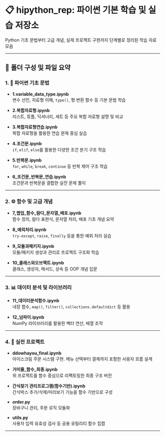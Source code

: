 # 📋 hipython_rep: 파이썬 기본 학습 및 실습 저장소

Python 기초 문법부터 고급 개념, 실제 프로젝트 구현까지 단계별로 정리된 학습 자료 모음

---

## 📁 폴더 구성 및 파일 요약

### 1. 🧱 파이썬 기초 문법

- **1.variable_data_type.ipynb**  
  변수 선언, 자료형 이해, `type()`, 형 변환 함수 등 기본 문법 학습

- **2.복합자료형.ipynb**  
  리스트, 튜플, 딕셔너리, 세트 등 주요 복합 자료형 설명 및 비교

- **3.복합자료형연습.ipynb**  
  복합 자료형을 활용한 연습 문제 중심 실습

- **4.조건문.ipynb**  
  `if`, `elif`, `else`를 활용한 다양한 조건 분기 구조 학습

- **5.반복문.ipynb**  
  `for`, `while`, `break`, `continue` 등 반복 제어 구조 학습

- **6_조건문_반복문_연습.ipynb**  
  조건문과 반복문을 결합한 실전 문제 풀이

---

### 2. ⚙️ 함수 및 고급 개념

- **7_랩업_함수_람다_문자열_배포.ipynb**  
  함수 정의, 람다 표현식, 문자열 처리, 배포 기초 개념 요약

- **8_예외처리.ipynb**  
  `try-except`, `raise`, `finally` 등을 통한 예외 처리 실습

- **9_모듈과패키지.ipynb**  
  모듈/패키지 생성과 관리로 프로젝트 구조화 학습
  
- **10_클래스와오브젝트.ipynb**  
  클래스, 생성자, 메서드, 상속 등 OOP 개념 입문

---

### 3. 📊 데이터 분석 및 라이브러리

- **11_데이터분석함수.ipynb**  
  내장 함수, `map()`, `filter()`, `collections.defaultdict` 등 활용

- **12_넘파이.ipynb**  
  NumPy 라이브러리를 활용한 벡터 연산, 배열 조작

---

### 4. 🚀 실전 프로젝트

- **ddowhayou_final.ipynb**  
  아이스크림 주문 시스템 구현. 메뉴 선택부터 결제까지 포함한 사용자 흐름 설계

- **거미줄_함수_최종.ipynb**  
  위 프로젝트를 함수 중심으로 리팩토링한 최종 구조 버전

- **간식찾기 관리프로그램(함수기반).ipynb**  
  간식박스 추가/삭제/미리보기 기능을 함수 기반으로 구성

- **order.py**  
  장바구니 관리, 주문 로직 모듈화

- **utils.py**  
  사용자 입력 유효성 검사 등 공용 유틸리티 함수 집합

---
